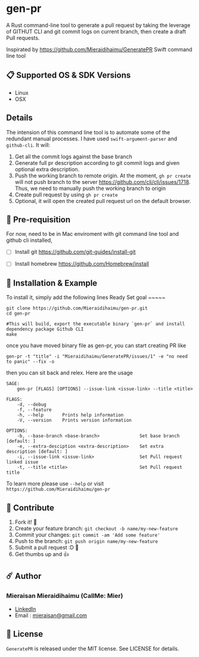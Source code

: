 # gen-pr

A Rust command-line tool to generate a pull request by taking the leverage of GITHUT CLI and git commit logs on current branch, then create a draft Pull requests.

Inspirated by https://github.com/Mieraidihaimu/GeneratePR Swift command line tool

## 📋 Supported OS & SDK Versions

* Linux
* OSX

## Details

The intension of this command line tool is to automate some of the redundant manual processes. I have used `swift-argument-parser` and `github-cli`. It will:
1. Get all the commit logs against the base branch
2. Generate full pr description according to git commit logs and given optional extra description.
3. Push the working branch to remote origin. At the moment, `gh pr create` will not push branch to the server https://github.com/cli/cli/issues/1718. Thus, we need to manually push the working branch to origin
4. Create pull request by using `gh pr create`
5. Optional, it will open the created pull request url on the default browser.

## 🌟 Pre-requisition

For now, need to be in Mac enviroment with git command line tool and github cli installed,

- [ ] Install git https://github.com/git-guides/install-git
- [ ] Install homebrew https://github.com/Homebrew/install


## 🔮 Installation & Example
To install it, simply add the following lines
Ready Set goal ~~~~~

```shell
git clone https://github.com/Mieraidihaimu/gen-pr.git
cd gen-pr

#This will build, export the executable binary `gen-pr` and install dependency package Github CLI
make
```

once you have moved binary file as gen-pr, you can start creating PR like

```shell
gen-pr -t "title" -i "Mieraidihaimu/GeneratePR/issues/1" -e "no need to panic" --fix -o
```

then you can sit back and relex. Here are the usage

```shell
SAGE:
    gen-pr [FLAGS] [OPTIONS] --issue-link <issue-link> --title <title>

FLAGS:
    -d, --debug      
    -f, --feature    
    -h, --help       Prints help information
    -V, --version    Prints version information

OPTIONS:
    -b, --base-branch <base-branch>               Set base branch [default: ]
    -e, --extra-desciption <extra-description>    Set extra description [default: ]
    -i, --issue-link <issue-link>                 Set Pull request linked issue
    -t, --title <title>                           Set Pull request title

```

To learn more please use `--help` or visit `https://github.com/Mieraidihaimu/gen-pr`


## 🌝 Contribute

1. Fork it! 👀
2. Create your feature branch: `git checkout -b name/my-new-feature`
3. Commit your changes: `git commit -am 'Add some feature'`
4. Push to the branch: `git push origin name/my-new-feature`
5. Submit a pull request :D 🙈
6. Get thumbs up and 👍

## ☄️ Author

### Mieraisan Mieraidihaimu (CallMe: Mier)
- [LinkedIn](https://www.linkedin.com/in/mieraidihaimu-mieraisan-220b7732/)
- Email : mieraisan@gmail.com

## 🌈 License

`GeneratePR` is released under the MIT license. See LICENSE for details.
